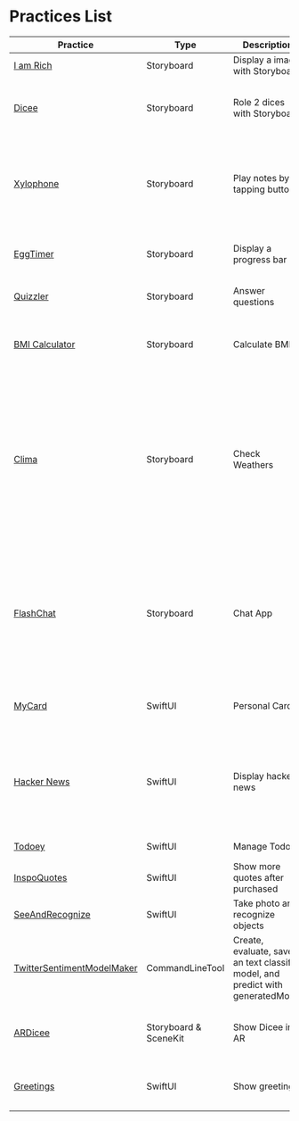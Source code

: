 # Practices List

| Practice                                                                                                               | Type                  | Description                                                                    | Memo                                                                                                                                                                            |
| ---------------------------------------------------------------------------------------------------------------------- | --------------------- | ------------------------------------------------------------------------------ | ------------------------------------------------------------------------------------------------------------------------------------------------------------------------------- |
| [I am Rich](https://github.com/jinyongnan810/swift-ui-practices/tree/main/I%20am%20Rich)                               | Storyboard            | Display a image with Storyboard                                                |                                                                                                                                                                                 |
| [Dicee](https://github.com/jinyongnan810/swift-ui-practices/tree/main/Dicee)                                           | Storyboard            | Role 2 dices with Storyboard                                                   | Link UI to code, avoid blocking UI, Alignment and Constraints                                                                                                                   |
| [Xylophone](https://github.com/jinyongnan810/swift-ui-practices/tree/main/Xylophone)                                   | Storyboard            | Play notes by tapping buttons                                                  | Link onPressed method to multiple buttons, AVAudioPlayer, Load bundle files, UIView.animate                                                                                     |
| [EggTimer](https://github.com/jinyongnan810/swift-ui-practices/tree/main/EggTimer)                                     | Storyboard            | Display a progress bar                                                         | Timer, Progress View + UIView.animate                                                                                                                                           |
| [Quizzler](https://github.com/jinyongnan810/swift-ui-practices/tree/main/Quizzler)                                     | Storyboard            | Answer questions                                                               | MVC pattern, struct, mutating struct                                                                                                                                            |
| [BMI Calculator](https://github.com/jinyongnan810/swift-ui-practices/tree/main/BMI%20Calculator)                       | Storyboard            | Calculate BMI                                                                  | Multiple ViewController, use segue to show modal view                                                                                                                           |
| [Clima](https://github.com/jinyongnan810/swift-ui-practices/tree/main/Clima)                                           | Storyboard            | Check Weathers                                                                 | Light and Dark mode color & image, using pdf(or any vector image) as image, Make API call & Parse JSON, Protocol & Delegate, Request location & handle permission, hide API Key |
| [FlashChat](https://github.com/jinyongnan810/swift-ui-practices/tree/main/FlashChat)                                   | Storyboard            | Chat App                                                                       | Embed in Navigation Controller, auto and manual segue, Firebase Auth/Firestore, TableView, avoid Keyboard, keyboard actions                                                     |
| [MyCard](https://github.com/jinyongnan810/swift-ui-practices/tree/main/MyCard)                                         | SwiftUI               | Personal Card                                                                  | Import fonts, Extract Views, Show toast & bind status                                                                                                                           |
| [Hacker News](https://github.com/jinyongnan810/swift-ui-practices/tree/main/HackerNews)                                | SwiftUI               | Display hacker news                                                            | SwiftUI list, NavigationView & NavigationLink, Networking, Publish data, Display webview & show loading                                                                         |
| [Todoey](https://github.com/jinyongnan810/swift-ui-practices/tree/main/Todoey)                                         | SwiftUI               | Manage Todos                                                                   | SwiftUI Core Data,                                                                                                                                                              |
| [InspoQuotes](https://github.com/jinyongnan810/swift-ui-practices/tree/main/InspoQuotes)                               | SwiftUI               | Show more quotes after purchased                                               | Check, detect, and make In-App purchases                                                                                                                                        |
| [SeeAndRecognize](https://github.com/jinyongnan810/swift-ui-practices/tree/main/SeeAndRecognize)                       | SwiftUI               | Take photo and recognize objects                                               | Take photo, CoreML                                                                                                                                                              |
| [TwitterSentimentModelMaker](https://github.com/jinyongnan810/swift-ui-practices/tree/main/TwitterSentimentModelMaker) | CommandLineTool       | Create, evaluate, save an text classify model, and predict with generatedModel | CreateML, NLP classify model                                                                                                                                                    |
| [ARDicee](https://github.com/jinyongnan810/swift-ui-practices/tree/main/ARDicee)                                       | Storyboard & SceneKit | Show Dicee in AR                                                               | Display Objects in AR, Detect plane, Set object position                                                                                                                        |
| [Greetings](https://github.com/jinyongnan810/swift-ui-practices/tree/main/Greetings)                                   | SwiftUI               | Show greetings                                                                 | SwiftUI basics, Light and Dark mode, Localization                                                                                                                               |

